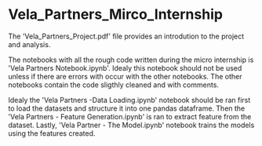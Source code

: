 # Vela_Partners_Mirco_Internship

The 'Vela_Partners_Project.pdf' file provides an introdution to the project and analysis.

The notebooks with all the rough code written during the micro internship is 'Vela Partners Notebook.ipynb'. Idealy this notebook should not be used unless if there are errors with occur with the other notebooks. The other notebooks contain the code sligthly cleaned and with comments.

Idealy the 'Vela Partners  -Data Loading.ipynb' notebook should be ran first to load the datasets and structure it into one pandas dataframe. Then the 'Vela Partners - Feature Generation.ipynb' is ran to extract feature from the dataset. Lastly, 'Vela Partner - The Model.ipynb' notebook trains the models using the features created.
